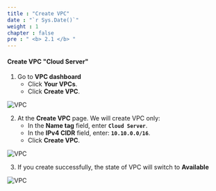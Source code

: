 ```yaml
---
title : "Create VPC"
date : "`r Sys.Date()`"
weight : 1
chapter : false
pre : " <b> 2.1 </b> "
---
```



#### Create VPC "Cloud Server"
1. Go to **VPC dashboard**
   + Click **Your VPCs**.
   + Click **Create VPC**.

![VPC](/aws-fcj-ws/ws1/images/2.cloudserver/vpc-01.png)

2. At the **Create VPC** page. We will create VPC only:
   + In the **Name tag** field, enter **`Cloud Server`**.
   + In the **IPv4 CIDR** field, enter: **`10.10.0.0/16`**.
   + Click **Create VPC**.

![VPC](/aws-fcj-ws/ws1/images/2.cloudserver/vpc-02.png)

3. If you create successfully, the state of VPC will switch to **Available**

![VPC](/aws-fcj-ws/ws1/images/2.cloudserver/vpc-03.png)

